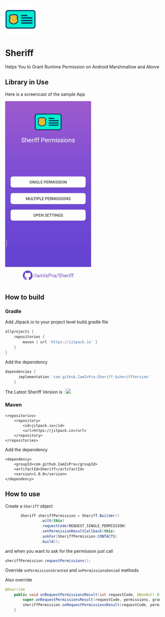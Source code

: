![Sheriff Icon](https://raw.githubusercontent.com/IamIsPra/Sheriff/master/assets/icon.png) 
# Sheriff
Helps You to Grant Runtime Permission on Android Marshmallow and Above

## Library in Use

Here is a screencast of the sample App

![Sheriff Library in Use](https://raw.githubusercontent.com/IamIsPra/Sheriff/master/assets/app_in_use.gif) 

## How to build

### Gradle

Add Jitpack.io to your project level build.gradle file 
```gradle
allprojects {
    repositories {
        maven { url 'https://jitpack.io' }
    }
}
```
  
Add the dependency
```gradle
dependencies {
	  implementation 'com.github.IamIsPra:Sheriff:$sheriffVersion'
	}
```
The Latest Sheriff Version is : [![](https://jitpack.io/v/IamIsPra/Sheriff.svg)](https://jitpack.io/#IamIsPra/Sheriff) 

### Maven

```maven
<repositories>
	<repository>
		<id>jitpack.io</id>
		<url>https://jitpack.io</url>
	</repository>
</repositories>
```
Add the dependency
```maven
<dependency>
	<groupId>com.github.IamIsPra</groupId>
	<artifactId>Sheriff</artifactId>
	<version>1.0.0</version>
</dependency>
```
 
## How to use
  
Create a `Sheriff` object
  
```java
       Sheriff sheriffPermission = Sheriff.Builder()
                .with(this)
                .requestCode(REQUEST_SINGLE_PERMISSION)
                .setPermissionResultCallback(this)
                .askFor(SheriffPermission.CONTACTS)
                .build();
 ```
 and when you want to ask for the permission just call
 ```java
sheriffPermission.requestPermissions();
 ```
 
Override `onPermissionsGranted` and `onPermissionsDenied` methods

Also override 

```java
@Override
    public void onRequestPermissionsResult(int requestCode, @NonNull String[] permissions, @NonNull int[] grantResults) {
        super.onRequestPermissionsResult(requestCode, permissions, grantResults);
        sheriffPermission.onRequestPermissionsResult(requestCode, permissions, grantResults);
    }
```  


